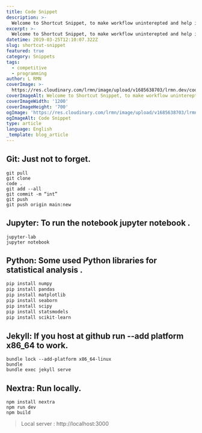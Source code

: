 ```yaml
---
title: Code Snippet
description: >- 
  Welcome to Shortcut Snippet, to make workflow uninterepted and help in saving valuable time.
excerpt: >-
  Welcome to Shortcut Snippet, to make workflow uninterepted and help in saving valuable time.
datetime: 2019-03-25T12:10:07.322Z
slug: shortcut-snippet
featured: true
category: Snippets
tags:
  - competitive
  - programming
author: L RMN
coverImage: >-
  https://res.cloudinary.com/lrmn/image/upload/v1685638703/lrmn.dev/code-snippetss_wzhpou.png
coverImageAlt: Welcome to Shortcut Snippet, to make workflow uninterepted and help in saving valuable time..
coverImageWidth: '1200'
coverImageHeight: '700'
ogImage: 'https://res.cloudinary.com/lrmn/image/upload/v1685638703/lrmn.dev/code-snippetss_wzhpou.png'
ogImageAlt: Code Snippet
type: article
language: English
_template: blog_article
---
```




## Git: Just not to forget.

```git
git pull
git clone
code .
git add --all
git commit -m “int”
git push
git push origin main:new
```

## Jupyter: To run the notebook jupyter notebook .

```jupiter
jupyter-lab
jupyter notebook
```

## Python: Some used Python libraries for statistical analysis .

```python
pip install numpy
pip install pandas
pip install matplotlib
pip install seaborn
pip install scipy
pip install statsmodels
pip install scikit-learn
```

## Jekyll: If you host at github run --add platform x86_64 to work.

```jekyll
bundle lock --add-platform x86_64-linux
bundle
bundle exec jekyll serve
```

## Nextra: Run locally.

```nextra
npm install nextra
npm run dev
npm build
```

> Local server : http://localhost:3000